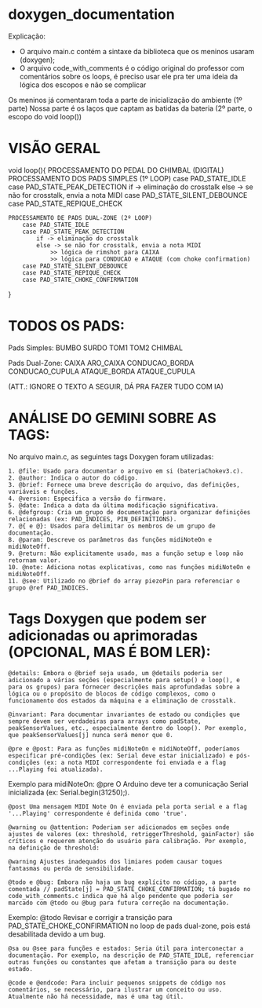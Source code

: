 # doxygen_documentation

Explicação:
- O arquivo main.c contém a sintaxe da biblioteca que os meninos usaram (doxygen);
- O arquivo code_with_comments é o código original do professor com comentários sobre os loops,
é preciso usar ele pra ter uma ideia da lógica dos escopos e não se complicar

Os meninos já comentaram toda a parte de inicialização do ambiente (1º parte)
Nossa parte é os laços que captam as batidas da bateria (2º parte, o escopo do void loop())

# VISÃO GERAL
void loop(){
    PROCESSAMENTO DO PEDAL DO CHIMBAL (DIGITAL)
    PROCESSAMENTO DOS PADS SIMPLES (1º LOOP)
        case PAD_STATE_IDLE 
        case PAD_STATE_PEAK_DETECTION
            if -> eliminação do crosstalk
            else -> se não for crosstalk, envia a nota MIDI
        case PAD_STATE_SILENT_DEBOUNCE
        case PAD_STATE_REPIQUE_CHECK

    PROCESSAMENTO DE PADS DUAL-ZONE (2º LOOP)
        case PAD_STATE_IDLE
        case PAD_STATE_PEAK_DETECTION
            if -> eliminação do crosstalk
            else -> se não for crosstalk, envia a nota MIDI
                >> lógica de rimshot para CAIXA
                >> lógica para CONDUCAO e ATAQUE (com choke confirmation)
        case PAD_STATE_SILENT_DEBOUNCE
        case PAD_STATE_REPIQUE_CHECK
        case PAD_STATE_CHOKE_CONFIRMATION
}

# TODOS OS PADS:
Pads Simples:
BUMBO
SURDO
TOM1
TOM2
CHIMBAL

Pads Dual-Zone:
CAIXA
ARO_CAIXA
CONDUCAO_BORDA
CONDUCAO_CUPULA
ATAQUE_BORDA
ATAQUE_CUPULA

(ATT.: IGNORE O TEXTO A SEGUIR, DÁ PRA FAZER TUDO COM IA)
# ANÁLISE DO GEMINI SOBRE AS TAGS:
No arquivo main.c, as seguintes tags Doxygen foram utilizadas:

    1. @file: Usado para documentar o arquivo em si (bateriaChokev3.c).
    2. @author: Indica o autor do código.
    3. @brief: Fornece uma breve descrição do arquivo, das definições, variáveis e funções.
    4. @version: Especifica a versão do firmware.
    5. @date: Indica a data da última modificação significativa.
    6. @defgroup: Cria um grupo de documentação para organizar definições relacionadas (ex: PAD_INDICES, PIN_DEFINITIONS).
    7. @{ e @}: Usados para delimitar os membros de um grupo de documentação.
    8. @param: Descreve os parâmetros das funções midiNoteOn e midiNoteOff.
    9. @return: Não explicitamente usado, mas a função setup e loop não retornam valor.
    10. @note: Adiciona notas explicativas, como nas funções midiNoteOn e midiNoteOff.
    11. @see: Utilizado no @brief do array piezoPin para referenciar o grupo @ref PAD_INDICES.

# Tags Doxygen que podem ser adicionadas ou aprimoradas (OPCIONAL, MAS É BOM LER):
    @details: Embora o @brief seja usado, um @details poderia ser adicionado a várias seções (especialmente para setup() e loop(), e para os grupos) para fornecer descrições mais aprofundadas sobre a lógica ou o propósito de blocos de código complexos, como o funcionamento dos estados da máquina e a eliminação de crosstalk.

    @invariant: Para documentar invariantes de estado ou condições que sempre devem ser verdadeiras para arrays como padState, peakSensorValues, etc., especialmente dentro do loop(). Por exemplo, que peakSensorValues[j] nunca será menor que 0.

    @pre e @post: Para as funções midiNoteOn e midiNoteOff, poderíamos especificar pré-condições (ex: Serial deve estar inicializado) e pós-condições (ex: a nota MIDI correspondente foi enviada e a flag ...Playing foi atualizada).

Exemplo para midiNoteOn:
    @pre O Arduino deve ter a comunicação Serial inicializada (ex: Serial.begin(31250);).

    @post Uma mensagem MIDI Note On é enviada pela porta serial e a flag '...Playing' correspondente é definida como 'true'.

    @warning ou @attention: Poderiam ser adicionados em seções onde ajustes de valores (ex: threshold, retriggerThreshold, gainFactor) são críticos e requerem atenção do usuário para calibração. Por exemplo, na definição de threshold:

    @warning Ajustes inadequados dos limiares podem causar toques fantasmas ou perda de sensibilidade.

    @todo e @bug: Embora não haja um bug explícito no código, a parte comentada // padState[j] = PAD_STATE_CHOKE_CONFIRMATION; tá bugado no code_with_comments.c indica que há algo pendente que poderia ser marcado com @todo ou @bug para futura correção na documentação.

Exemplo:
    @todo Revisar e corrigir a transição para PAD_STATE_CHOKE_CONFIRMATION no loop de pads dual-zone, pois está desabilitada devido a um bug.

    @sa ou @see para funções e estados: Seria útil para interconectar a documentação. Por exemplo, na descrição de PAD_STATE_IDLE, referenciar outras funções ou constantes que afetam a transição para ou deste estado.

    @code e @endcode: Para incluir pequenos snippets de código nos comentários, se necessário, para ilustrar um conceito ou uso. Atualmente não há necessidade, mas é uma tag útil.
